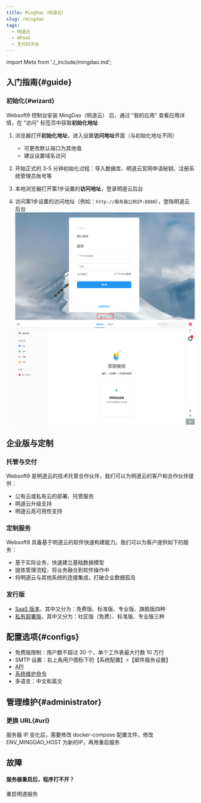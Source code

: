 ```yaml
---
title: MingDao（明道云）
slug: /mingdao
tags:
  - 明道云
  - APaaS
  - 无代码平台
---
```


import Meta from './_include/mingdao.md';

<Meta name="meta" />

## 入门指南{#guide}

### 初始化{#wizard}

Websoft9 控制台安装 MingDao（明道云） 后，通过 "我的应用" 查看应用详情，在 "访问" 标签页中获取**初始化地址**  

1. 浏览器打开**初始化地址**，进入设置**访问地址**界面（与初始化地址不同）
   
   - 可更改默认端口为其他值
   - 建议设置域名访问

2. 开始正式的 3-5 分钟初始化过程：导入数据库、明道云官网申请秘钥、注册系统管理员账号等

2. 本地浏览器打开第1步设置的**访问地址**，登录明道云后台

5. 访问第1步设置的访问地址（例如：`http://服务器公网IP:8880`），登陆明道云后台
    ![](./assets/mingdao-login-websoft9.png)
    ![](./assets/mingdao-main-app-websoft9.png)
   

## 企业版与定制

### 托管与交付

Websoft9 是明道云的技术托管合作伙伴，我们可以为明道云的客户和合作伙伴提供：

- 公有云或私有云的部署、托管服务
- 明道云升级支持
- 明道云高可用性支持 

### 定制服务

Websoft9 具备基于明道云的软件快速构建能力。我们可以为客户提供如下的服务：

- 基于实际业务，快速建立基础数据模型
- 提炼管理流程，将业务融合到软件操作中
- 将明道云与其他系统的连接集成，打破企业数据孤岛

### 发行版

* [SaaS 版本](https://www.mingdao.com/price)，其中又分为：免费版、标准版、专业版、旗舰版四种
* [私有部署版](https://www.mingdao.com/pd)，其中又分为：社区版（免费）、标准版、专业版三种


## 配置选项{#configs}

- 免费版限制：用户数不超过 30 个，单个工作表最大行数 10 万行
- SMTP 设置：右上角用户图标下的【系统配置】>【邮件服务设置】
- [API](https://help.mingdao.com/API1.html)
- [系统维护命令](https://docs.pd.mingdao.com/deployment/command)
- 多语言：中文和英文


## 管理维护{#administrator}

### 更换 URL{#url}

服务器 IP 变化后，需要修改 docker-compose 配置文件，修改 ENV_MINGDAO_HOST 为新的IP，再用重启服务

## 故障

#### 服务器重启后，程序打不开？

重启明道服务